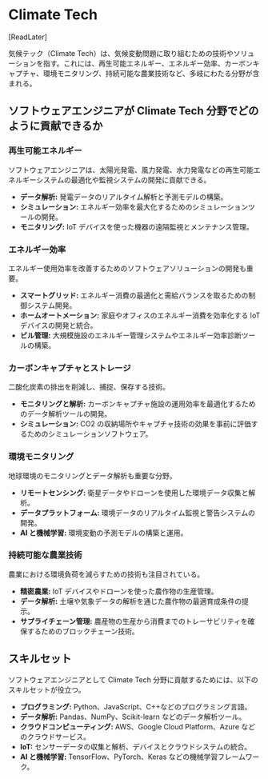 # Climate Tech

[ReadLater]

気候テック（Climate Tech）は、気候変動問題に取り組むための技術やソリューションを指す。これには、再生可能エネルギー、エネルギー効率、カーボンキャプチャ、環境モニタリング、持続可能な農業技術など、多岐にわたる分野が含まれる。

## ソフトウェアエンジニアが Climate Tech 分野でどのように貢献できるか

### 再生可能エネルギー

ソフトウェアエンジニアは、太陽光発電、風力発電、水力発電などの再生可能エネルギーシステムの最適化や監視システムの開発に貢献できる。

- **データ解析:** 発電データのリアルタイム解析と予測モデルの構築。
- **シミュレーション:** エネルギー効率を最大化するためのシミュレーションツールの開発。
- **モニタリング:** IoT デバイスを使った機器の遠隔監視とメンテナンス管理。

### エネルギー効率

エネルギー使用効率を改善するためのソフトウェアソリューションの開発も重要。

- **スマートグリッド:** エネルギー消費の最適化と需給バランスを取るための制御システム開発。
- **ホームオートメーション:** 家庭やオフィスのエネルギー消費を効率化する IoT デバイスの開発と統合。
- **ビル管理:** 大規模施設のエネルギー管理システムやエネルギー効率診断ツールの構築。

### カーボンキャプチャとストレージ

二酸化炭素の排出を削減し、捕捉、保存する技術。

- **モニタリングと解析:** カーボンキャプチャ施設の運用効率を最適化するためのデータ解析ツールの開発。
- **シミュレーション:** CO2 の収納場所やキャプチャ技術の効果を事前に評価するためのシミュレーションソフトウェア。

### 環境モニタリング

地球環境のモニタリングとデータ解析も重要な分野。

- **リモートセンシング:** 衛星データやドローンを使用した環境データ収集と解析。
- **データプラットフォーム:** 環境データのリアルタイム監視と警告システムの開発。
- **AI と機械学習:** 環境変動の予測モデルの構築と運用。

### 持続可能な農業技術

農業における環境負荷を減らすための技術も注目されている。

- **精密農業:** IoT デバイスやドローンを使った農作物の生産管理。
- **データ解析:** 土壌や気象データの解析を通じた農作物の最適育成条件の提示。
- **サプライチェーン管理:** 農産物の生産から消費までのトレーサビリティを確保するためのブロックチェーン技術。

## スキルセット

ソフトウェアエンジニアとして Climate Tech 分野に貢献するためには、以下のスキルセットが役立つ。

- **プログラミング:** Python、JavaScript、C++などのプログラミング言語。
- **データ解析:** Pandas、NumPy、Scikit-learn などのデータ解析ツール。
- **クラウドコンピューティング:** AWS、Google Cloud Platform、Azure などのクラウドサービス。
- **IoT:** センサーデータの収集と解析、デバイスとクラウドシステムの統合。
- **AI と機械学習:** TensorFlow、PyTorch、Keras などの機械学習フレームワーク。
